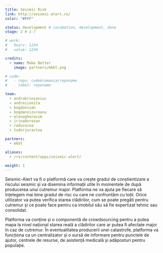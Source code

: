 ```yaml
---
title: Seismic Risk
link: http://seismic-alert.ro/
color: "#FFF"

status: development # incubation, development, done
stage: 2 # 1-7

# work:
#   hours: 1234
#   value: 1234

credits:
  - name: Make Better
    image: partners/mkbt.png

# code:
#   - repo: code4romania/reponame
#     label: reponame

team:
  - andrabrinzaniuc
  - andreiionita
  - bogdanioan
  - bogdanvizureanu
  - elenagherasim
  - irinaborozan
  - raduvucea
  - tudorjuravlea

partners:
  - mkbt

aliases:
  - /ro/content/apps/seismic-alert/

weight: 1
---
```

Seismic-Alert va fi o platformă care va crește gradul de conștientizare a riscului seismic și va disemina informații utile în momentele de după producerea unui cutremur major. Platforma ne va ajuta pe fiecare să înțelegem mai bine gradul de risc cu care ne confruntăm cu toții. Orice utilizator va putea verifica starea clădirilor, cum se poate pregăti pentru cutremur și ce poate face pentru ca imobilul său să fie expertizat tehnic sau consolidat.

Platforma va conține și o componentă de crowdsourcing pentru a putea mapa la nivel național starea reală a clădirilor care ar putea fi afectate major în caz de cutremur. În eventualitatea producerii unei catastrofe, platforma va funcționa ca un centralizator și o sursă de informare pentru punctele de ajutor, centrele de resurse, de asistență medicală și adăposturi pentru populație.

